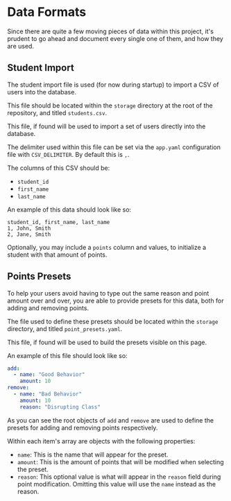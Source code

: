 # Data Formats

Since there are quite a few moving pieces of data within this project, it's prudent to go ahead and document every single one of them, and how they are used.

## Student Import

The student import file is used (for now during startup) to import a CSV of users into the database.

This file should be located within the `storage` directory at the root of the repository, and titled `students.csv`.

This file, if found will be used to import a set of users directly into the database.

The delimiter used within this file can be set via the `app.yaml` configuration file with `CSV_DELIMITER`. By default this is `,`.

The columns of this CSV should be:

* `student_id`
* `first_name`
* `last_name`

An example of this data should look like so:

```csv
student_id, first_name, last_name
1, John, Smith
2, Jane, Smith
```

Optionally, you may include a `points` column and values, to initialize a student with that amount of points.

## Points Presets

To help your users avoid having to type out the same reason and point amount over and over, you are able to provide presets for this data, both for adding and removing points.

The file used to define these presets should be located within the `storage` directory, and titled `point_presets.yaml`.

This file, if found will be used to build the presets visible on this page.

An example of this file should look like so:

```yaml
add:
  - name: "Good Behavior"
    amount: 10
remove:
  - name: "Bad Behavior"
    amount: 10
    reason: "Disrupting Class"
```

As you can see the root objects of `add` and `remove` are used to define the presets for adding and removing points respectively.

Within each item's array are objects with the following properties:

* `name`: This is the name that will appear for the preset.
* `amount`: This is the amount of points that will be modified when selecting the preset.
* `reason`: This optional value is what will appear in the `reason` field during point modification. Omitting this value will use the `name` instead as the reason.
